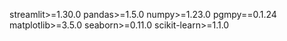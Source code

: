 streamlit>=1.30.0
pandas>=1.5.0
numpy>=1.23.0
pgmpy==0.1.24
matplotlib>=3.5.0
seaborn>=0.11.0
scikit-learn>=1.1.0

